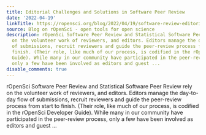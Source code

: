 ```yaml
---
title: Editorial Challenges and Solutions in Software Peer Review
date: '2022-04-19'
linkTitle: https://ropensci.org/blog/2022/04/19/software-review-editorial-challenges/
source: Blog on rOpenSci - open tools for open science
description: rOpenSci Software Peer Review and Statistical Software Peer Review rely
  on the volunteer work of reviewers, and editors. Editors manage the day-to-day flow
  of submissions, recruit reviewers and guide the peer-review process from start to
  finish. (Their role, like much of our process, is codified in the rOpenSci Developer
  Guide). While many in our community have participated in the peer-review process,
  only a few have been involved as editors and guest ...
disable_comments: true
---
```

rOpenSci Software Peer Review and Statistical Software Peer Review rely on the volunteer work of reviewers, and editors. Editors manage the day-to-day flow of submissions, recruit reviewers and guide the peer-review process from start to finish. (Their role, like much of our process, is codified in the rOpenSci Developer Guide). While many in our community have participated in the peer-review process, only a few have been involved as editors and guest ...